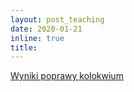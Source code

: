 ```yaml
---
layout: post_teaching
date: 2020-01-21
inline: true
title:
---
```


<a target="_blank" rel="noopener noreferrer" href="wyniki_kol_popr.pdf"> Wyniki poprawy kolokwium</a>
